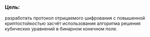 ### Цель: 
разработать протокол отрицаемого шифрования с повышенной криптостойкостью засчёт использования алгоритма решения кубических уравнений в бинарном конечном поле.

